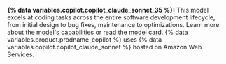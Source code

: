 **{% data variables.copilot.copilot_claude_sonnet_35 %}:** This model excels at coding tasks across the entire software development lifecycle, from initial design to bug fixes, maintenance to optimizations. Learn more about the [model's capabilities](https://www.anthropic.com/claude/sonnet) or read the [model card](https://assets.anthropic.com/m/61e7d27f8c8f5919/original/Claude-3-Model-Card.pdf). {% data variables.product.prodname_copilot %} uses {% data variables.copilot.copilot_claude_sonnet %} hosted on Amazon Web Services.
